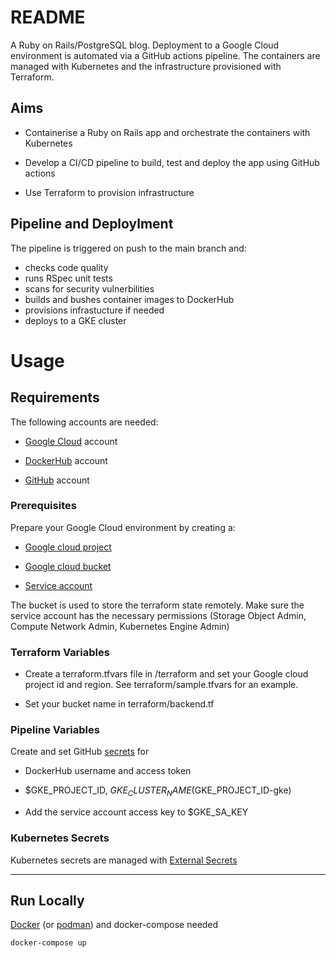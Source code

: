 # README

A Ruby on Rails/PostgreSQL blog. Deployment to a Google Cloud environment is automated via a GitHub actions pipeline. 
The containers are managed with Kubernetes and the infrastructure provisioned with Terraform.

## Aims

- Containerise a Ruby on Rails app and orchestrate the containers with Kubernetes 

- Develop a CI/CD pipeline to build, test and deploy the app using GitHub actions

- Use Terraform to provision infrastructure

## Pipeline and Deploylment

The pipeline is triggered on push to the main branch and:

- checks code quality
- runs RSpec unit tests
- scans for security vulnerbilities
- builds and bushes container images to DockerHub
- provisions infrastucture if needed
- deploys to a GKE cluster

# Usage

## Requirements

The following accounts are needed:
- [Google Cloud](https://cloud.google.com) account

- [DockerHub](https://hub.docker.com) account

- [GitHub](https://github.com/) account

### Prerequisites

Prepare your Google Cloud environment by creating a:
- [Google cloud project](https://cloud.google.com/docs/overview#projects)

- [Google cloud bucket](https://cloud.google.com/storage/docs/creating-buckets)

- [Service account](https://cloud.google.com/iam/docs/service-accounts)

The bucket is used to store the terraform state remotely. Make sure the service account has the necessary permissions (Storage Object Admin, Compute Network Admin, Kubernetes Engine Admin)


### Terraform Variables

- Create a terraform.tfvars file in /terraform and set your Google cloud project id and region. See terraform/sample.tfvars for an example.

- Set your bucket name in terraform/backend.tf

### Pipeline Variables

Create and set GitHub [secrets](https://docs.github.com/en/actions/security-guides/encrypted-secrets) for

- DockerHub username and access token

- $GKE_PROJECT_ID, $GKE_CLUSTER_NAME ($GKE_PROJECT_ID-gke)

- Add the service account access key to $GKE_SA_KEY


### Kubernetes Secrets

Kubernetes secrets are managed with [External Secrets](https://external-secrets.io)

---
## Run Locally

[Docker](https://docs.docker.com/get-docker/) (or [podman](https://podman.io/)) and docker-compose needed

`docker-compose up`


